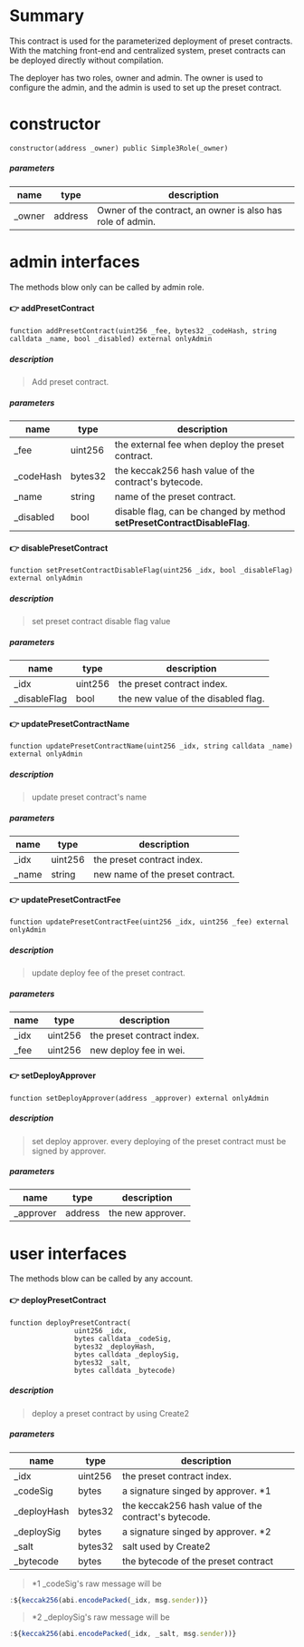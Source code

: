 # Summary

This contract is used for the parameterized deployment of preset contracts. With the matching front-end and centralized system, preset contracts can be deployed directly without compilation.   

The deployer has two roles, owner and admin. The owner is used to configure the admin, and the admin is used to set up the preset contract.  

# constructor
```
constructor(address _owner) public Simple3Role(_owner)
```

##### parameters

|  name   | type  | description  |
|  ----  | ----  | ---- |
| _owner  | address | Owner of the contract, an owner is also has role of admin. |


# admin interfaces

The methods blow only can be called by admin role.

#### :point_right: addPresetContract
```
function addPresetContract(uint256 _fee, bytes32 _codeHash, string calldata _name, bool _disabled) external onlyAdmin 
```

##### description
>Add preset contract.

##### parameters
|  name   | type  | description  |
|  ----  | ----  | ---- |
| _fee  | uint256 | the external fee when deploy the preset contract. |
| _codeHash  | bytes32 | the keccak256 hash value of the contract's bytecode. |
| _name  | string | name of the preset contract. |
| _disabled  | bool | disable flag, can be changed by method **setPresetContractDisableFlag**. |

#### :point_right: disablePresetContract
```
function setPresetContractDisableFlag(uint256 _idx, bool _disableFlag) external onlyAdmin
```

##### description
>set preset contract disable flag value

##### parameters
|  name   | type  | description  |
|  ----  | ----  | ---- |
| _idx  | uint256 | the preset contract index. |
| _disableFlag  | bool | the new value of the disabled flag. |

#### :point_right: updatePresetContractName
```
function updatePresetContractName(uint256 _idx, string calldata _name) external onlyAdmin
```

##### description
>update preset contract's name

##### parameters
|  name   | type  | description  |
|  ----  | ----  | ---- |
| _idx  | uint256 | the preset contract index. |
| _name  | string | new name of the preset contract. |

#### :point_right: updatePresetContractFee
```
function updatePresetContractFee(uint256 _idx, uint256 _fee) external onlyAdmin
```

##### description
>update deploy fee of the preset contract.

##### parameters
|  name   | type  | description  |
|  ----  | ----  | ---- |
| _idx  | uint256 | the preset contract index. |
| _fee  | uint256 | new deploy fee in wei. |

#### :point_right: setDeployApprover
```
function setDeployApprover(address _approver) external onlyAdmin
```

##### description
>set deploy approver. every deploying of the preset contract must be signed by approver.

##### parameters
|  name   | type  | description  |
|  ----  | ----  | ---- |
| _approver  | address | the new approver. |

# user interfaces

The methods blow can be called by any account.

#### :point_right: deployPresetContract
```
function deployPresetContract(
                uint256 _idx, 
                bytes calldata _codeSig, 
                bytes32 _deployHash, 
                bytes calldata _deploySig, 
                bytes32 _salt, 
                bytes calldata _bytecode)
```

##### description
>deploy a preset contract by using Create2

##### parameters
|  name   | type  | description  |
|  ----  | ----  | ---- |
| _idx  | uint256 | the preset contract index. |
| _codeSig  | bytes | a signature singed by approver. *1 |
| _deployHash  | bytes32 | the keccak256 hash value of the contract's bytecode. |
| _deploySig  | bytes | a signature singed by approver. *2 |
| _salt  | bytes32 | salt used by Create2 |
| _bytecode  | bytes | the bytecode of the preset contract |

>*1  _codeSig's raw message will be
```javascript 
:${keccak256(abi.encodePacked(_idx, msg.sender))}
```

>*2  _deploySig's raw message will be
```javascript 
:${keccak256(abi.encodePacked(_idx, _salt, msg.sender))}
```
